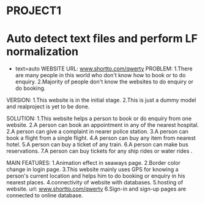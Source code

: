 # PROJECT1
# Auto detect text files and perform LF normalization
* text=auto
WEBSITE URL: www.shortto.com/qwerty
PROBLEM:
1.There are many people in this world who don't know how to book or to do enquiry.
2.Majority of people don't know the websites to do enquiry or do booking.

VERSION:
1.This website is in the initial stage.
2.This is just a dummy model and realproject is yet to be done.

SOLUTION:
1.This website helps a person to book or do enquiry from one website.
2.A person can book an appointment in any of the nearest hospital.
2.A person can give a complaint in nearer police station.
3.A person can book a flight from a single flight.
4.A person can buy any item from nearest hotel.
5.A person can buy a ticket of any train.
6.A person can make bus reservations.
7.A person can buy tickets for any ship rides or water rides .

MAIN FEATURES:
1.Animation effect in seaways page.
2.Border color change in login page.
3.This website mainly uses GPS for knowing a person's current location and helps him to do 
booking or enquiry in his nearest places.
4.connectivity of website with databases.
5.hosting of website. url: www.shortto.com/qwerty
6.Sign-in and sign-up pages are connected to online database.
